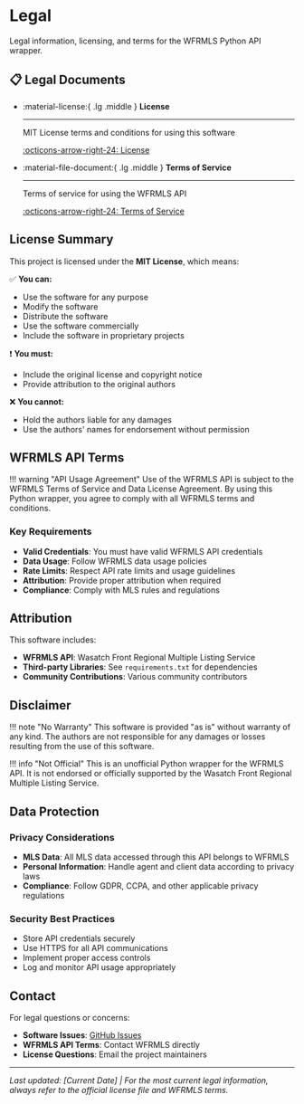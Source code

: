 # Legal

Legal information, licensing, and terms for the WFRMLS Python API wrapper.

## 📋 Legal Documents

<div class="grid cards" markdown>

-   :material-license:{ .lg .middle } **License**

    ---

    MIT License terms and conditions for using this software

    [:octicons-arrow-right-24: License](license.md)

-   :material-file-document:{ .lg .middle } **Terms of Service**

    ---

    Terms of service for using the WFRMLS API

    [:octicons-arrow-right-24: Terms of Service](terms-of-service.md)

</div>

## License Summary

This project is licensed under the **MIT License**, which means:

✅ **You can:**
- Use the software for any purpose
- Modify the software
- Distribute the software
- Use the software commercially
- Include the software in proprietary projects

❗ **You must:**
- Include the original license and copyright notice
- Provide attribution to the original authors

❌ **You cannot:**
- Hold the authors liable for any damages
- Use the authors' names for endorsement without permission

## WFRMLS API Terms

!!! warning "API Usage Agreement"
    Use of the WFRMLS API is subject to the WFRMLS Terms of Service and Data License Agreement. By using this Python wrapper, you agree to comply with all WFRMLS terms and conditions.

### Key Requirements
- **Valid Credentials**: You must have valid WFRMLS API credentials
- **Data Usage**: Follow WFRMLS data usage policies
- **Rate Limits**: Respect API rate limits and usage guidelines
- **Attribution**: Provide proper attribution when required
- **Compliance**: Comply with MLS rules and regulations

## Attribution

This software includes:

- **WFRMLS API**: Wasatch Front Regional Multiple Listing Service
- **Third-party Libraries**: See `requirements.txt` for dependencies
- **Community Contributions**: Various community contributors

## Disclaimer

!!! note "No Warranty"
    This software is provided "as is" without warranty of any kind. The authors are not responsible for any damages or losses resulting from the use of this software.

!!! info "Not Official"
    This is an unofficial Python wrapper for the WFRMLS API. It is not endorsed or officially supported by the Wasatch Front Regional Multiple Listing Service.

## Data Protection

### Privacy Considerations
- **MLS Data**: All MLS data accessed through this API belongs to WFRMLS
- **Personal Information**: Handle agent and client data according to privacy laws
- **Compliance**: Follow GDPR, CCPA, and other applicable privacy regulations

### Security Best Practices
- Store API credentials securely
- Use HTTPS for all API communications
- Implement proper access controls
- Log and monitor API usage appropriately

## Contact

For legal questions or concerns:

- **Software Issues**: [GitHub Issues](https://github.com/theperrygroup/wfrmls/issues)
- **WFRMLS API Terms**: Contact WFRMLS directly
- **License Questions**: Email the project maintainers

---

*Last updated: [Current Date] | For the most current legal information, always refer to the official license file and WFRMLS terms.* 